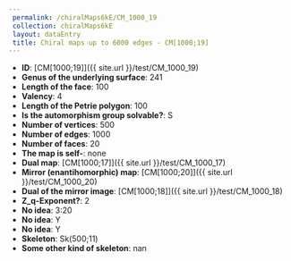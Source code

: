 ```yaml
--- 
 permalink: /chiralMaps6kE/CM_1000_19 
 collection: chiralMaps6kE
 layout: dataEntry
 title: Chiral maps up to 6000 edges - CM[1000;19]
---
```


- **ID**: [CM[1000;19]]({{ site.url }}/test/CM_1000_19)
- **Genus of the underlying surface**: 241
- **Length of the face**: 100
- **Valency**: 4
- **Length of the Petrie polygon**: 100
- **Is the automorphism group solvable?**: S
- **Number of vertices**: 500
- **Number of edges**: 1000
- **Number of faces**: 20
- **The map is self-**: none
- **Dual map**: [CM[1000;17]]({{ site.url }}/test/CM_1000_17)
- **Mirror (enantihomorphic) map**: [CM[1000;20]]({{ site.url }}/test/CM_1000_20)
- **Dual of the mirror image**: [CM[1000;18]]({{ site.url }}/test/CM_1000_18)
- **Z_q-Exponent?**: 2
- **No idea**:  3:20
- **No idea**: Y
- **No idea**: Y
- **Skeleton**: Sk(500;11)
- **Some other kind of skeleton**: nan
